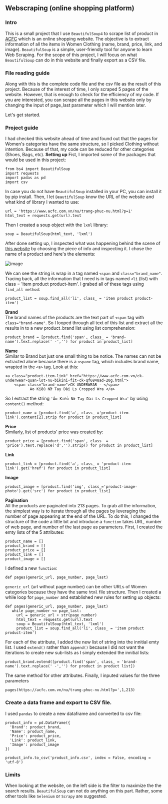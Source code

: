 ## Webscraping (online shopping platform)
### Intro
This is a small project that I use ```BeautifulSoup4``` to scrape list of product in [ACFC](https://www.acfc.com.vn/) which is an online shopping website. The objective is to extract information of all the items in Women Clothing (name, brand, price, link, and image). 
```BeautifulSoup``` is a simple, user-friendly tool for anyone to learn Web Scraping. For the scope of this project, I will focus on what ```BeautifulSoup``` can do in this website and finally export as a CSV file.

### File reading guide
Along with this is the complete code file and the csv file as the result of this project. Because of the interest of time, I only scraped 5 pages of the website. However, that is enough to check for the efficiency of my code. If you are interested, you can scrape all the pages in this website only by changing the input of page_last parameter which I will mention later.

Let's get started.
### Project guide
I had checked this website ahead of time and found out that the pages for Women's categories have the same structure, so I picked Clothing without intention. Because of that, my code can be reduced for other categories (Shoes, Bags, etc). 
**Setting up**
Fist, I imported some of the packages that would be used in this project:
 ```
 from bs4 import BeautifulSoup
 import requests
 import padas as pd
 import csv
 ```
In case you do not have ```BeautifulSoup``` installed in your PC, you can install it by pip install. Then, I let ```BeautifulSoup``` know the URL of the website and what kind of library I wanted to use:
```
url = 'https://www.acfc.com.vn/nu/trang-phuc-nu.html?p=1'
html_text = requests.get(url).text
```
Then I created a soup object with the ```lxml``` library:
```
soup = BeautifulSoup(html_text, 'lxml')
```

After done setting up, I inspected what was happening behind the scene of [this website](https://www.acfc.com.vn/nu/trang-phuc-nu.html) by choosing the piece of info and inspecting it. 
I chose the name of a product and here's the elements:

![image](https://user-images.githubusercontent.com/106227875/187222231-1a4204e1-440f-4700-8211-627fb0976d47.png)

We can see the string is wrap in a tag named ```<span``` and ```class="brand_name"```. Tracing back, all the information that I need is in tags named ```<li``` (list) with class = 'item product product-item'. I grabed all of these tags using ```find_all method```:

```
product_list = soup.find_all('li', class_ = 'item product product-item')
```

**Brand** <br />
The brand names of the products are the text part of ```<span``` tag with ```class="brand-name"```. So I looped through all text of this list and extract all the results in to a new product_brand list using list comprehension:

```
product_brand = [product.find('span', class_ = 'brand-name').text.replace(' -','') for product in product_list]
```
**Name** <br />
Similar to Brand but just one small thing to be notice. The names can not be extracted alone because there is a ```<span>``` tag, which includes brand name, wrapted in the ```<a>``` tag. Look at this:
```
<a class="product-item-link" href="https://www.acfc.com.vn/ck-underwear-quan-lot-nu-bikini-fit-ck-qf6848ad-20g.html">
    <span class="brand-name">CK UNDERWEAR - </span>
           Áo Kiểu Nữ Tay Dài Ls Cropped Wra </a>
```
So I extract the string ```'Áo Kiểu Nữ Tay Dài Ls Cropped Wra'``` by using ```content()``` method:
```
product_name = [product.find('a', class_ ='product-item-link').content[2].strip for product in product_list]
```
**Price** <br />
Similarly, list of products' price was created by:

```
product_price = [product.find('span', class_ = 'price').text.replace('đ','').strip() for product in product_list]
```
**Link** <br />
```
product_link = [product.find('a', class_ = 'product-item-link').get('href') for product in product_list]
```
**Image** <br />
```
product_image = [product.find('img', class_='product-image-photo').get('src') for product in product_list]
```
**Pagination** <br />
All the products are paginated into 213 pages. To grab all the information, the simplest way is to iterate through all the pages by leveraging the number of page appearing at the end of the URL. To do this, I changed the structure of the code a little bit and introduce a ```function``` takes URL, number of web page, and number of the last page as parameters.
First, I created the emty lists of the 5 attributes:
```
product_name = []
product_brand = []
product_price = []
product_link = []
product_image = []
```
I defined a new ```function```:
```
def pages(generic_url, page_number, page_last)
```
```generic_url``` (url without page number) can be other URLs of Women categories because they have the same ```html``` file structure. Then I created a while loop for ```page_number``` and established new rules for setting up objects:
```
def pages(generic_url, page_number, page_last)
   while page_number <= page_last:
     url = generic_url + str(page_number)
     html_text = requests.get(url).text
     soup = BeautifulSoup(html_text, 'lxml')
     product_list = soup.find_all('li', class_ = 'item product product-item')

```
For each of the attribute, I added the new list of string into the innitial emty list. I used ```extend()``` rather than ```append()``` because I did not want the iterations to create new sub-lists as I simply extended the innitial lists:
```
product_brand.extend([product.find('span', class_ = 'brand-name').text.replace(' -','') for product in product list])
```
The same method for other attributes.
Finally, I inputed values for the three parameters
```
pages(https://acfc.com.vn/nu/trang-phuc-nu.html?p=',1,213)
```
### Create a data frame and export to CSV file. 
I used ```pandas``` to create a new dataframe and converted to csv file:
 ```
 product_info = pd.DataFrame({
   'Brand': product_brand,
   'Name': product_name,
   'Price': product_price,
   'Link': product_link,
   'Image': product_image
 })

product_info.to_csv('product_info.csv', index = False, encoding = 'utf-8')
```
### Limits
When looking at the website, on the left side is the filter to maximize the the search results. ```BeautifulSoup``` can not do anything on this part. Rather, some other tools like ```Selenium``` or ```Scrapy``` are suggested.

